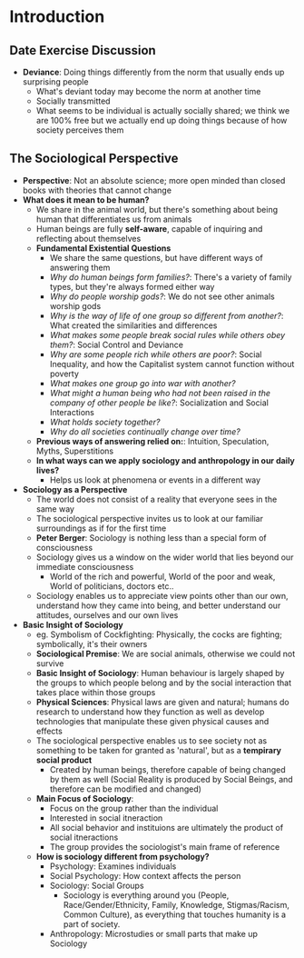 # Introduction

## Date Exercise Discussion
* **Deviance**: Doing things differently from the norm that usually ends up surprising people
  * What's deviant today may become the norm at another time
  * Socially transmitted
  * What seems to be individual is actually socially shared; we think we are 100% free but we actually end up doing things because of how society perceives them

## The Sociological Perspective
* **Perspective**: Not an absolute science; more open minded than closed books with theories that cannot change
* **What does it mean to be human?**
  * We share in the animal world, but there's something about being human that differentiates us from animals
  * Human beings are fully **self-aware**, capable of inquiring and reflecting about themselves
  * **Fundamental Existential Questions**
    * We share the same questions, but have different ways of answering them
    * *Why do human beings form families?*: There's a variety of family types, but they're always formed either way
    * *Why do people worship gods?*: We do not see other animals worship gods
    * *Why is the way of life of one group so different from another?*: What created the similarities and differences
    * *What makes some people break social rules while others obey them?*: Social Control and Deviance
    * *Why are some people rich while others are poor?*: Social Inequality, and how the Capitalist system cannot function without poverty
    * *What makes one group go into war with another?*
    * *What might a human being who had not been raised in the company of other people be like?*: Socialization and Social Interactions
    * *What holds society together?*
    * *Why do all societies continually change over time?*
  * **Previous ways of answering relied on:**: Intuition, Speculation, Myths, Superstitions
  * **In what ways can we apply sociology and anthropology in our daily lives?**
    * Helps us look at phenomena or events in a different way
* **Sociology as a Perspective**
  * The world does not consist of a reality that everyone sees in the same way
  * The sociological perspective invites us to look at our familiar surroundings as if for the first time
  * **Peter Berger**: Sociology is nothing less than a special form of consciousness
  * Sociology gives us a window on the wider world that lies beyond our immediate consciousness
    * World of the rich and powerful, World of the poor and weak, World of politicians, doctors etc..
  * Sociology enables us to appreciate view points other than our own, understand how they came into being, and better understand our attitudes, ourselves and our own lives
* **Basic Insight of Sociology**
  * eg. Symbolism of Cockfighting: Physically, the cocks are fighting; symbolically, it's their owners
  * **Sociological Premise**: We are social animals, otherwise we could not survive
  * **Basic Insight of Sociology**: Human behaviour is largely shaped by the groups to which people belong and by the social interaction that takes place within those groups
  * **Physical Sciences**: Physical laws are given and natural; humans do research to understand how they function as well as develop technologies that manipulate these given physical causes and effects
  * The sociological perspective enables us to see society not as something to be taken for granted as 'natural', but as a **tempirary social product**
    * Created by human beings, therefore capable of being changed by them as well (Social Reality is produced by Social Beings, and therefore can be modified and changed)
  * **Main Focus of Sociology**: 
    * Focus on the group rather than the individual
    * Interested in social itneraction
    * All social behavior and instituions are ultimately the product of social itneractions
    * The group provides the sociologist's main frame of reference
  * **How is sociology different from psychology?**
    * Psychology: Examines individuals
    * Social Psychology: How context affects the person
    * Sociology: Social Groups
      * Sociology is everything around you (People, Race/Gender/Ethnicity, Family, Knowledge, Stigmas/Racism, Common Culture), as everything that touches humanity is a part of society.
    * Anthropology: Microstudies or small parts that make up Sociology